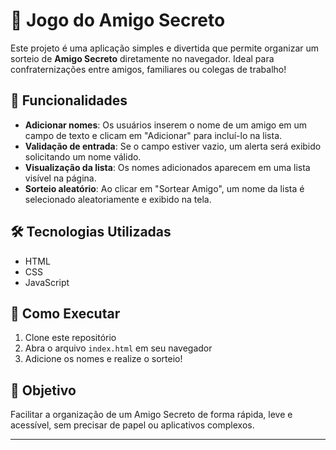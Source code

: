 # 🎉 Jogo do Amigo Secreto

Este projeto é uma aplicação simples e divertida que permite organizar um sorteio de **Amigo Secreto** diretamente no navegador. Ideal para confraternizações entre amigos, familiares ou colegas de trabalho!

## 🧩 Funcionalidades

- **Adicionar nomes**: Os usuários inserem o nome de um amigo em um campo de texto e clicam em "Adicionar" para incluí-lo na lista.
- **Validação de entrada**: Se o campo estiver vazio, um alerta será exibido solicitando um nome válido.
- **Visualização da lista**: Os nomes adicionados aparecem em uma lista visível na página.
- **Sorteio aleatório**: Ao clicar em "Sortear Amigo", um nome da lista é selecionado aleatoriamente e exibido na tela.

## 🛠️ Tecnologias Utilizadas

- HTML
- CSS
- JavaScript

## 🚀 Como Executar

1. Clone este repositório
2. Abra o arquivo `index.html` em seu navegador
3. Adicione os nomes e realize o sorteio!

## 📌 Objetivo

Facilitar a organização de um Amigo Secreto de forma rápida, leve e acessível, sem precisar de papel ou aplicativos complexos.

---
